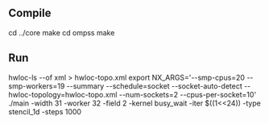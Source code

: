Compile
---------------------------
cd ../core
make
cd ompss
make

Run
---------------------------
hwloc-ls --of xml > hwloc-topo.xml
export NX_ARGS='--smp-cpus=20 --smp-workers=19 --summary --schedule=socket --socket-auto-detect --hwloc-topology=hwloc-topo.xml --num-sockets=2 --cpus-per-socket=10'
./main -width 31 -worker 32 -field 2 -kernel busy_wait -iter $((1<<24)) -type stencil_1d -steps 1000
